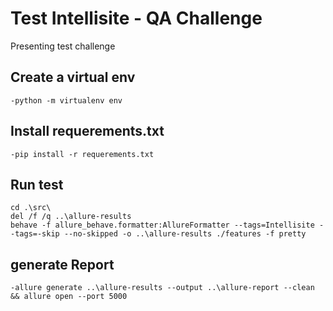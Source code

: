 # Test Intellisite - QA Challenge
Presenting test challenge

## Create a virtual env
```shell
-python -m virtualenv env
```
## Install requerements.txt

```shell
-pip install -r requerements.txt
```

## Run test
```shell
cd .\src\
del /f /q ..\allure-results
behave -f allure_behave.formatter:AllureFormatter --tags=Intellisite --tags=-skip --no-skipped -o ..\allure-results ./features -f pretty
```

## generate Report
```shell
-allure generate ..\allure-results --output ..\allure-report --clean && allure open --port 5000
```